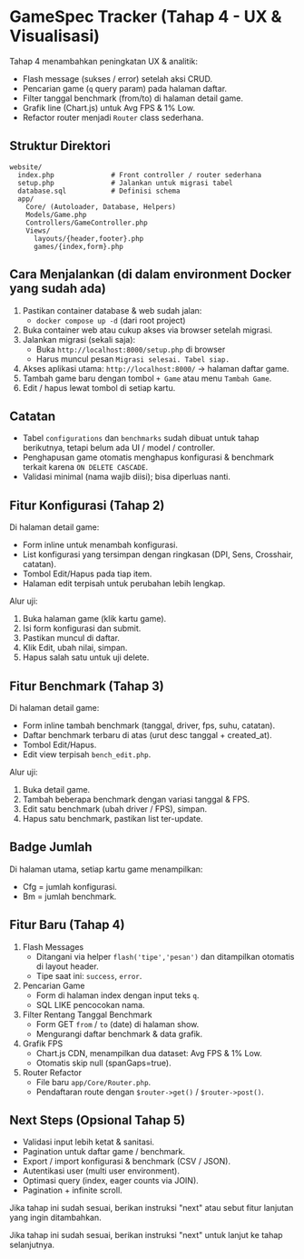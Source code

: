 # GameSpec Tracker (Tahap 4 - UX & Visualisasi)

Tahap 4 menambahkan peningkatan UX & analitik:
- Flash message (sukses / error) setelah aksi CRUD.
- Pencarian game (`q` query param) pada halaman daftar.
- Filter tanggal benchmark (from/to) di halaman detail game.
- Grafik line (Chart.js) untuk Avg FPS & 1% Low.
- Refactor router menjadi `Router` class sederhana.

## Struktur Direktori
```
website/
  index.php              # Front controller / router sederhana
  setup.php              # Jalankan untuk migrasi tabel
  database.sql           # Definisi schema
  app/
    Core/ (Autoloader, Database, Helpers)
    Models/Game.php
    Controllers/GameController.php
    Views/
      layouts/{header,footer}.php
      games/{index,form}.php
```

## Cara Menjalankan (di dalam environment Docker yang sudah ada)
1. Pastikan container database & web sudah jalan:
   - `docker compose up -d` (dari root project)
2. Buka container web atau cukup akses via browser setelah migrasi.
3. Jalankan migrasi (sekali saja):
   - Buka `http://localhost:8000/setup.php` di browser
   - Harus muncul pesan `Migrasi selesai. Tabel siap.`
4. Akses aplikasi utama: `http://localhost:8000/` -> halaman daftar game.
5. Tambah game baru dengan tombol `+ Game` atau menu `Tambah Game`.
6. Edit / hapus lewat tombol di setiap kartu.

## Catatan
- Tabel `configurations` dan `benchmarks` sudah dibuat untuk tahap berikutnya, tetapi belum ada UI / model / controller.
- Penghapusan game otomatis menghapus konfigurasi & benchmark terkait karena `ON DELETE CASCADE`.
- Validasi minimal (nama wajib diisi); bisa diperluas nanti.

## Fitur Konfigurasi (Tahap 2)
Di halaman detail game:
- Form inline untuk menambah konfigurasi.
- List konfigurasi yang tersimpan dengan ringkasan (DPI, Sens, Crosshair, catatan).
- Tombol Edit/Hapus pada tiap item.
- Halaman edit terpisah untuk perubahan lebih lengkap.

Alur uji:
1. Buka halaman game (klik kartu game).
2. Isi form konfigurasi dan submit.
3. Pastikan muncul di daftar.
4. Klik Edit, ubah nilai, simpan.
5. Hapus salah satu untuk uji delete.

## Fitur Benchmark (Tahap 3)
Di halaman detail game:
- Form inline tambah benchmark (tanggal, driver, fps, suhu, catatan).
- Daftar benchmark terbaru di atas (urut desc tanggal + created_at).
- Tombol Edit/Hapus.
- Edit view terpisah `bench_edit.php`.

Alur uji:
1. Buka detail game.
2. Tambah beberapa benchmark dengan variasi tanggal & FPS.
3. Edit satu benchmark (ubah driver / FPS), simpan.
4. Hapus satu benchmark, pastikan list ter-update.

## Badge Jumlah
Di halaman utama, setiap kartu game menampilkan:
- Cfg = jumlah konfigurasi.
- Bm = jumlah benchmark.

## Fitur Baru (Tahap 4)
1. Flash Messages
   - Ditangani via helper `flash('tipe','pesan')` dan ditampilkan otomatis di layout header.
   - Tipe saat ini: `success`, `error`.
2. Pencarian Game
   - Form di halaman index dengan input teks `q`.
   - SQL LIKE pencocokan nama.
3. Filter Rentang Tanggal Benchmark
   - Form GET `from` / `to` (date) di halaman show.
   - Mengurangi daftar benchmark & data grafik.
4. Grafik FPS
   - Chart.js CDN, menampilkan dua dataset: Avg FPS & 1% Low.
   - Otomatis skip null (spanGaps=true).
5. Router Refactor
   - File baru `app/Core/Router.php`.
   - Pendaftaran route dengan `$router->get()` / `$router->post()`.

## Next Steps (Opsional Tahap 5)
- Validasi input lebih ketat & sanitasi.
- Pagination untuk daftar game / benchmark.
- Export / import konfigurasi & benchmark (CSV / JSON).
- Autentikasi user (multi user environment).
- Optimasi query (index, eager counts via JOIN).
- Pagination + infinite scroll.

Jika tahap ini sudah sesuai, berikan instruksi "next" atau sebut fitur lanjutan yang ingin ditambahkan.

Jika tahap ini sudah sesuai, berikan instruksi "next" untuk lanjut ke tahap selanjutnya.
